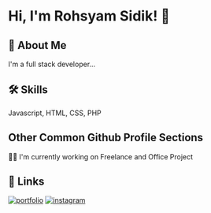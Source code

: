 
# Hi, I'm Rohsyam Sidik! 👋


## 🚀 About Me
I'm a full stack developer...


## 🛠 Skills
Javascript, HTML, CSS, PHP


## Other Common Github Profile Sections
👩‍💻 I'm currently working on Freelance and Office Project


## 🔗 Links
[![portfolio](https://img.shields.io/badge/my_portfolio-000?style=for-the-badge&logo=ko-fi&logoColor=white)](https://katherineoelsner.com/)
[![instagram](https://img.shields.io/badge/instagram-0A66C2?style=for-the-badge&logo=instagram&logoColor=white)](https://www.instagram.com/rohsyamsdk_)


